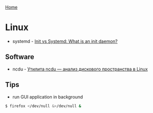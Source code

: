 [Home](../README.md)
# Linux
- systemd - [Init vs Systemd: What is an init daemon?](https://uace.github.io/learning/init-vs-systemd-what-is-an-init-daemon)
## Software
- ncdu - [Утилита ncdu — анализ дискового пространства в Linux](https://www.white-windows.ru/utilita-ncdu-analiz-diskovogo-prostranstva-v-linux/)

## Tips
- run GUI application in background
```bash
$ firefox </dev/null &>/dev/null &
```

